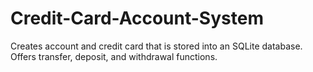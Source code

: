 # Credit-Card-Account-System

Creates account and credit card that is stored into an SQLite database.
Offers transfer, deposit, and withdrawal functions.

